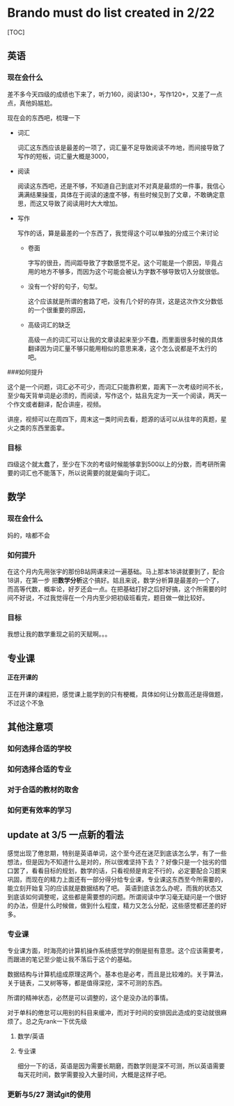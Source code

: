 # Brando must do list  created in 2/22 

[TOC]

## 英语

### 现在会什么

差不多今天四级的成绩也下来了，听力160，阅读130+，写作120+，又差了一点点，真他妈尴尬。

现在会的东西吧，梳理一下

- 词汇

  词汇这东西应该是最差的一项了，词汇量不足导致阅读不咋地，而间接导致了写作的短板，词汇量大概是3000，

- 阅读

  阅读这东西吧，还是不够，不知道自己到底对不对真是最烦的一件事，我信心满满结果操蛋，具体在于阅读的速度不够，有些时候见到了文章，不敢确定意思，而这又导致了阅读用时大大增加。

- 写作

  写作的话，算是最差的一个东西了，我觉得这个可以单独的分成三个来讨论

  - 卷面    

    字写的很丑，而间距导致了字数感觉不足。这个可能是一个原因，毕竟占用的地方不够多，而因为这个可能会被认为字数不够导致切入分就很低。

  - 没有一个好的句子，句型。

    这个应该就是所谓的套路了吧，没有几个好的存货，这是这次作文分数低的一个很重要的原因，

  - 高级词汇的缺乏

    高级一点的词汇可以让我的文章读起来至少不蠢，而里面很多时候的具体翻译因为词汇量不够只能用相似的意思来凑，这个怎么说都是不太行的吧。

###如何提升

这个是一个问题，词汇必不可少，而词汇只能靠积累，距离下一次考级时间不长，至少每天背单词是必须的，而阅读，写作这个，姑且先定为一天一个阅读，两天一个作文或者翻译，配合讲座，视频。

讲座，视频可以在周四下，周末这一类时间去看，题源的话可以从往年的真题，星火之类的东西里面拿。

### 目标

四级这个就太蠢了，至少在下次的考级时候能够拿到500以上的分数，而考研所需要的词汇也不能落下，所以说需要的就是偏向于词汇。

## 数学

### 现在会什么

妈的，啥都不会

### 如何提升

在这个月内先用张宇的那份B站网课来过一遍基础。马上那本18讲就要到了，配合18讲，在第一步 把**数学分析**这个搞好。姑且来说，数学分析算是最差的一个了，而高等代数，概率论，好歹还会一点。在把基础打好之后好好搞，这个所需要的时间不好说，不过我觉得在一个月内至少把初级班看完，题目做一做比较好。

### 目标

我想让我的数学重现之前的天赋啊。。。

## 专业课

#### 正在开课的

正在开课的课程把，感觉课上能学到的只有梗概，具体如何让分数高还是得做题，不过这个不急





## 其他注意项

### 如何选择合适的学校



### 如何选择合适的专业



### 对于合适的教材的取舍



### 如何更有效率的学习





## update at 3/5 一点新的看法

感觉出现了倦怠期，特别是英语单词，这个至今还在迷茫到底该怎么学，有了一些想法，但是因为不知道什么是对的，所以很难坚持下去？？好像只是一个拙劣的借口罢了，看看目标的规划，数学的话，只看视频是肯定不行的，必定要配合习题来巩固，而现在的精力上面还有一部分得分给专业课，专业课这东西至今所需要的，能立刻开始复习的应该就是数据结构了吧。
英语到底该怎么办呢，而我的状态又到底该如何调整呢，这些都是需要想的问题。所谓阅读中学习毫无疑问是一个很好的办法，但是什么时候做，做到什么程度，精力又怎么分配，这些感觉都还差的好多。



### 专业课

专业课方面，时海亮的计算机操作系统感觉学的倒是挺有意思。这个应该需要考，而跟进的笔记至少能让我不落后于这个的基础。

数据结构与计算机组成原理这两个。基本也是必考，而且是比较难的。关于算法，关于链表，二叉树等等，都是值得深挖，深不可测的东西。

所谓的精神状态，必然是可以调整的，这个是没办法的事情。

对于单科的倦怠可以用别的科目来缓冲，而对于时间的安排因此造成的变动就很麻烦了。总之先rank一下优先级

1. 数学/英语

2. 专业课

   细分一下的话，英语是因为需要长期磨，而数学则是深不可测，所以英语需要每天花时间，数学需要投入大量时间，大概是这样子吧。

### 更新与5/27 测试git的使用

